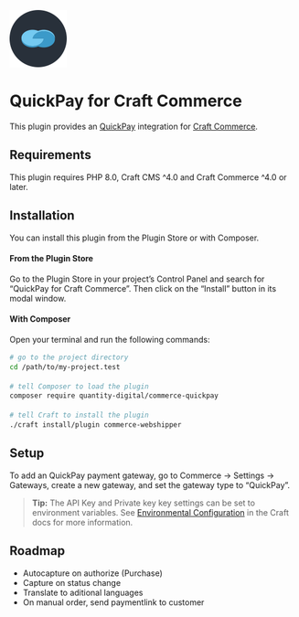 <p><img src="./src/icon.svg" width="100" height="100" alt="QuickPay for Craft Commerce icon"></p>

<h1>QuickPay for Craft Commerce</h1>

This plugin provides an [QuickPay](https://www.quickpay.net/) integration for [Craft Commerce](https://craftcms.com/commerce).

## Requirements

This plugin requires PHP 8.0, Craft CMS ^4.0 and Craft Commerce ^4.0 or later.

## Installation

You can install this plugin from the Plugin Store or with Composer.

#### From the Plugin Store

Go to the Plugin Store in your project’s Control Panel and search for “QuickPay for Craft Commerce”. Then click on the “Install” button in its modal window.

#### With Composer

Open your terminal and run the following commands:

```bash
# go to the project directory
cd /path/to/my-project.test

# tell Composer to load the plugin
composer require quantity-digital/commerce-quickpay

# tell Craft to install the plugin
./craft install/plugin commerce-webshipper
```

## Setup

To add an QuickPay payment gateway, go to Commerce → Settings → Gateways, create a new gateway, and set the gateway type to “QuickPay”.

> **Tip:** The API Key and Private key key settings can be set to environment variables. See [Environmental Configuration](https://docs.craftcms.com/v3/config/environments.html) in the Craft docs for more information.

## Roadmap

* Autocapture on authorize (Purchase)
* Capture on status change
* Translate to aditional languages
* On manual order, send paymentlink to customer
